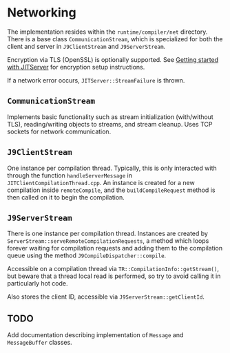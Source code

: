<!--
Copyright (c) 2018, 2021 IBM Corp. and others

This program and the accompanying materials are made available under
the terms of the Eclipse Public License 2.0 which accompanies this
distribution and is available at https://www.eclipse.org/legal/epl-2.0/
or the Apache License, Version 2.0 which accompanies this distribution and
is available at https://www.apache.org/licenses/LICENSE-2.0.

This Source Code may also be made available under the following
Secondary Licenses when the conditions for such availability set
forth in the Eclipse Public License, v. 2.0 are satisfied: GNU
General Public License, version 2 with the GNU Classpath
Exception [1] and GNU General Public License, version 2 with the
OpenJDK Assembly Exception [2].

[1] https://www.gnu.org/software/classpath/license.html
[2] http://openjdk.java.net/legal/assembly-exception.html

SPDX-License-Identifier: EPL-2.0 OR Apache-2.0 OR GPL-2.0 WITH Classpath-exception-2.0 OR LicenseRef-GPL-2.0 WITH Assembly-exception
-->

# Networking

The implementation resides within the `runtime/compiler/net` directory.
There is a base class `CommunicationStream`, which is specialized for both the client and server in `J9ClientStream` and `J9ServerStream`.

Encryption via TLS (OpenSSL) is optionally supported. See [Getting started with JITServer](Usage.md) for encryption setup instructions.

If a network error occurs, `JITServer::StreamFailure` is thrown.

## `CommunicationStream`

Implements basic functionality such as stream initialization (with/without TLS), reading/writing objects to streams, and stream cleanup.
Uses TCP sockets for network communication.

## `J9ClientStream`

One instance per compilation thread. Typically, this is only interacted with through the function `handleServerMessage` in `JITClientCompilationThread.cpp`. An instance is created for a new compilation inside `remoteCompile`, and the `buildCompileRequest` method is then called on it to begin the compilation.

## `J9ServerStream`

There is one instance per compilation thread. Instances are created by `ServerStream::serveRemoteCompilationRequests`, a method which loops forever waiting for compilation requests and adding them to the compilation queue using the method `J9CompileDispatcher::compile`.

Accessible on a compilation thread via `TR::CompilationInfo::getStream()`, but beware that a thread local read is performed, so try to avoid calling it in particularly hot code.

Also stores the client ID, accessible via `J9ServerStream::getClientId`.

## TODO

Add documentation describing implementation of `Message` and `MessageBuffer` classes.
